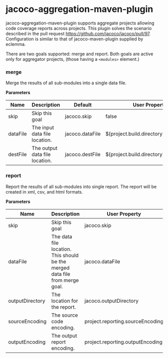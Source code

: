 # jacoco-aggregation-maven-plugin
jacoco-aggregation-maven-plugin supports aggregate projects allowing code coverage reports across projects.  This plugin solves the scenario described in the pull request https://github.com/jacoco/jacoco/pull/97.  Configuration is similar to that of jacoco-maven-plugin supplied by eclemma.

There are two goals supported: merge and report.  Both goals are active only for aggregator projects, (those having a `<modules>` element.)

### merge
Merge the results of all sub-modules into a single data file.

**Parameters**

| Name | Description | Default | User Property |
| - | - | - | - |
| skip | Skip this goal | jacoco.skip | false |
| dataFile | The input data file location. | jacoco.dataFile | ${project.build.directory}/jacoco.exec |
| destFile | The output data file location. | jacoco.destFile | ${project.build.directory}/jacoco.exec |

### report
Report the results of all sub-modules into single report. The report will be created in xml, csv, and html formats.

**Parameters**

| Name | Description | User Property | Default |
| - | - | - | - |
| skip | Skip this goal | jacoco.skip | false |
| dataFile | The data file location.  This should be the merged data file from merge goal. | jacoco.dataFile | ${project.build.directory}/jacoco.exec |
| outputDirectory | The location for the report. | jacoco.outputDirectory | ${project.reporting.outputDirectory}/jacoco |
| sourceEncoding | The source code encoding. | project.reporting.sourceEncoding | UTF-8 |
| outputEncoding | The output report encoding. | project.reporting.outputEncoding | UTF-8 |
